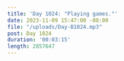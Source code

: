 ```yaml
---
title: 'Day 1024: "Playing games."'
date: 2023-11-09 15:47:00 -08:00
file: "/uploads/Day-B1024.mp3"
post: Day 1024
duration: '00:03:15'
length: 2857647
---
```


